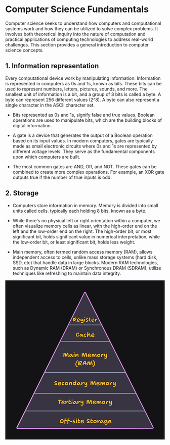 # Computer Science Fundamentals

Computer science seeks to understand how computers and computational systems work and how they can be utilized to solve complex problems. It involves both theoretical inquiry into the nature of computation and practical applications of computing technologies to address real-world challenges. This section provides a general introduction to computer science concepts.

## 1. Information representation

Every computational device work by manipulating information. Information is represented in computers as 0s and 1s, known as bits. These bits can be used to represent numbers, letters, pictures, sounds, and more. The smallest unit of information is a bit, and a group of 8 bits is called a byte. A byte can represent 256 different values (2^8). A byte can also represent a single character in the ASCII character set. 

- Bits represented as 0s and 1s, signify false and true values. Boolean operations are used to manipulate bits, which are the building blocks of digital information.

- A gate is a device that generates the output of a Boolean operation based on its input values. In modern computers, gates are typically made as small electronic circuits where 0s and 1s are represented by different voltage levels. They serve as the fundamental components upon which computers are built.

- The most common gates are AND, OR, and NOT. These gates can be combined to create more complex operations. For example, an XOR gate outputs true if the number of true inputs is odd.

## 2. Storage

- Computers store information in memory. Memory is divided into small units called cells. typically each holding 8 bits, known as a byte. 

- While there's no physical left or right orientation within a computer, we often visualize memory cells as linear, with the high-order end on the left and the low-order end on the right. The high-order bit, or most significant bit, holds significant value in numerical interpretation, while the low-order bit, or least significant bit, holds less weight.

- Main memory, often termed random access memory (RAM), allows independent access to cells, unlike mass storage systems (hard disk, SSD, etc) that handle data in large blocks. Modern RAM technologies, such as Dynamic RAM (DRAM) or Synchronous DRAM (SDRAM), utilize techniques like refreshing to maintain data integrity.

![Memory Hierarchy](image.png)